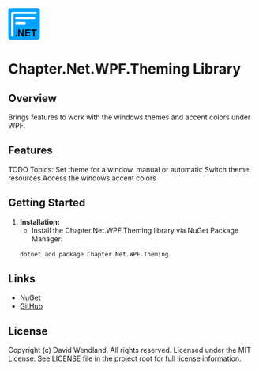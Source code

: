 <img src="https://raw.githubusercontent.com/dwndland/Chapter.Net.WPF.Theming/master/Icon.png" alt="logo" width="64"/>

# Chapter.Net.WPF.Theming Library

## Overview
Brings features to work with the windows themes and accent colors under WPF.

## Features
TODO Topics:
Set theme for a window, manual or automatic
Switch theme resources
Access the windows accent colors

## Getting Started

1. **Installation:**
    - Install the Chapter.Net.WPF.Theming library via NuGet Package Manager:
    ```bash
    dotnet add package Chapter.Net.WPF.Theming
    ```

## Links
* [NuGet](https://www.nuget.org/packages/Chapter.Net.WPF.Theming)
* [GitHub](https://github.com/dwndland/Chapter.Net.WPF.Theming)

## License
Copyright (c) David Wendland. All rights reserved.
Licensed under the MIT License. See LICENSE file in the project root for full license information.
